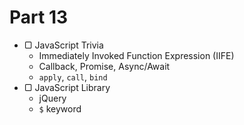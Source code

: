 # Part 13

* ▢ JavaScript Trivia
  * Immediately Invoked Function Expression (IIFE)
  * Callback, Promise, Async/Await
  * `apply`, `call`, `bind`
* ▢ JavaScript Library
  * jQuery
  * `$` keyword

<!-- * Prevent regression
* Abstraction
* Decomposition
* Method chaining
* Data parsing and serialization
* Hoisting, Closures, Prototypes
  * Function inside function, return object with function -->

